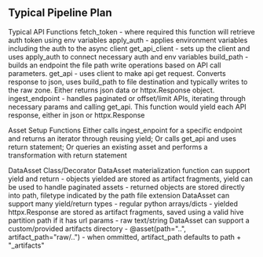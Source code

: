 ## Typical Pipeline Plan ##


Typical API Functions
fetch_token - where required this function will retrieve auth token using env variables
apply_auth - applies environment variables including the auth to the async client
get_api_client - sets up the client and uses apply_auth to connect necessary auth and env variables
build_path - builds an endpoint the file path write operations based on API call parameters.
get_api -  uses client to make api get request. Converts response to json, uses build_path to file destination and typically writes to the raw zone. 
            Either returns json data or httpx.Response object. 
ingest_endpoint - handles paginated or offset/limit APIs, iterating through necessary params and calling get_api. 
            This function would yield each API response, either in json or httpx.Response  


Asset Setup Functions
Either calls ingest_enpoint for a specific endpoint and returns an iterator through reusing yield;
Or calls get_api and uses return statement;
Or queries an existing asset and performs a transformation with return statement

DataAsset Class/Decorator
DataAsset materialization function can support yield and return
    - objects yielded are stored as artifact fragments, yield can be used to handle paginated assets
    - returned objects are stored directly into path, filetype indicated by the path file extension
DataAsset can support many yield/return types
    - regular python arrays/dicts
    - yielded httpx.Response are stored as artifact fragments, saved using a valid hive partition path if it has url params
    - raw text/string
DataAsset can support a custom/provided artifacts directory
    - @asset(path="..", artifact_path="raw/..")
    - when ommitted, artifact_path defaults to path + "_artifacts"

